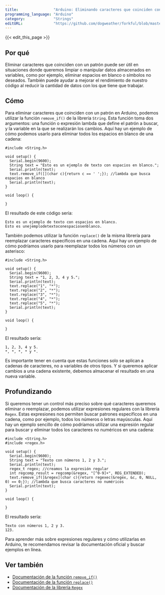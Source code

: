 ```yaml
---
title:                "Arduino: Eliminando caracteres que coinciden con un patrón"
programming_language: "Arduino"
category:             "Strings"
editURL:              "https://github.com/dogweather/forkful/blob/master/content/es/arduino/deleting-characters-matching-a-pattern.md"
---
```


{{< edit_this_page >}}

## Por qué

Eliminar caracteres que coinciden con un patrón puede ser útil en situaciones donde queremos limpiar o manipular datos almacenados en variables, como por ejemplo, eliminar espacios en blanco o símbolos no deseados. También puede ayudar a mejorar el rendimiento de nuestro código al reducir la cantidad de datos con los que tiene que trabajar.

## Cómo

Para eliminar caracteres que coinciden con un patrón en Arduino, podemos utilizar la función `remove_if()` de la librería `String`. Esta función toma dos argumentos: una función o expresión lambda que define el patrón a buscar, y la variable en la que se realizarán los cambios. Aquí hay un ejemplo de cómo podemos usarlo para eliminar todos los espacios en blanco de una cadena:

```Arduino
#include <String.h>

void setup() {
  Serial.begin(9600);
  String text = "Esto es un ejemplo de texto con espacios en blanco.";
  Serial.println(text);
  text.remove_if([](char c){return c == ' ';}); //lambda que busca espacios en blanco
  Serial.println(text);
}

void loop() {

}
```

El resultado de este código sería:

```
Esto es un ejemplo de texto con espacios en blanco.
Esto es unejemplodetextoconespaciosenblanco.
```

También podemos utilizar la función `replace()` de la misma librería para reemplazar caracteres específicos en una cadena. Aquí hay un ejemplo de cómo podríamos usarlo para reemplazar todos los números con un asterisco:

```Arduino
#include <String.h>

void setup() {
  Serial.begin(9600);
  String text = "1, 2, 3, 4 y 5.";
  Serial.println(text);
  text.replace("1", "*");
  text.replace("2", "*");
  text.replace("3", "*");
  text.replace("4", "*");
  text.replace("5", "*");
  Serial.println(text);
}

void loop() {

}
```

El resultado sería:

```
1, 2, 3, 4 y 5.
*, *, *, * y *.
```

Es importante tener en cuenta que estas funciones solo se aplican a cadenas de caracteres, no a variables de otros tipos. Y si queremos aplicar cambios a una cadena existente, debemos almacenar el resultado en una nueva variable.

## Profundizando

Si queremos tener un control más preciso sobre qué caracteres queremos eliminar o reemplazar, podemos utilizar expresiones regulares con la librería `Regex`. Estas expresiones nos permiten buscar patrones específicos en una cadena, como por ejemplo, todos los números o letras mayúsculas. Aquí hay un ejemplo sencillo de cómo podríamos utilizar una expresión regular para buscar y eliminar todos los caracteres no numéricos en una cadena:

```Arduino
#include <String.h>
#include <regex.h>

void setup() {
  Serial.begin(9600);
  String text = "Texto con números 1, 2 y 3.";
  Serial.println(text);
  regex_t regex; //creamos la expresión regular
  int regcomp_result = regcomp(&regex, "[^0-9]+", REG_EXTENDED);
  text.remove_if([&regex](char c){return regexec(&regex, &c, 0, NULL, 0) == 0;}); //lambda que busca caracteres no numéricos
  Serial.println(text);
}

void loop() {

}
```

El resultado sería:

```
Texto con números 1, 2 y 3.
123.
```

Para aprender más sobre expresiones regulares y cómo utilizarlas en Arduino, te recomendamos revisar la documentación oficial y buscar ejemplos en línea.

## Ver también

- [Documentación de la función `remove_if()`](https://www.arduino.cc/reference/en/language/variables/data-types/string/functions/remove_if/)
- [Documentación de la función `replace()`](https://www.arduino.cc/reference/en/language/variables/data-types/string/functions/replace/)
- [Documentación de la librería `Regex`](https://github.com/nickgammon/Regex)